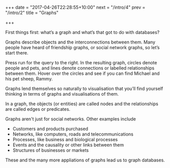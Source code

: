 +++
date = "2017-04-26T22:28:55+10:00"
next = "/intro/4"
prev = "/intro/2"
title = "Graphs"

+++

First things first: what’s a graph and what’s that got to do with databases? 

Graphs describe objects and the interconnections between them.  Many people have heard of friendship graphs, or social network graphs, so let’s start there.

Press run for the query to the right. In the resulting graph, circles denote people and pets, and lines denote connections or labelled relationships between them.  Hover over the circles and see if you can find Michael and his pet sheep, Rammy.

<!---The graph could be represented as a picture, written down as text or stored in a graph database. -->
Graphs lend themselves so naturally to visualisation that you’ll find yourself thinking in terms of graphs and visualisations of them.

In a graph, the objects (or entities) are called nodes and the relationships are called edges or predicates. 

Graphs aren't just for social networks.  Other examples include

* Customers and products purchased
* Networks, like computers, roads and telecommunications
* Processes, like business and biological processes
* Events and the causality or other links between them
* Structures of businesses or markets

These and the many more appliations of graphs lead us to graph databases.

